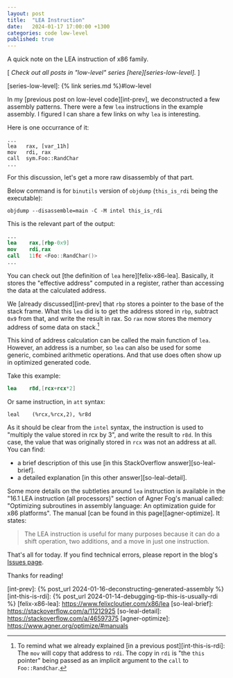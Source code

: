 ```yaml
---
layout: post
title:  "LEA Instruction"
date:   2024-01-17 17:00:00 +1300
categories: code low-level
published: true
---
```


A quick note on the LEA instruction of x86 family.

[ *Check out all posts in "low-level" series [here][series-low-level].* ]

[series-low-level]: {% link series.md %}#low-level

In my [previous post on low-level code][int-prev], we deconstructed a few assembly patterns. There were a few `lea` instructions in the example assembly. I figured I can share a few links on why `lea` is interesting.

Here is one occurrance of it:
```
...
lea   rax, [var_11h]
mov   rdi, rax
call  sym.Foo::RandChar
...
```

For this discussion, let's get a more raw disassembly of that part.

Below command is for `binutils` version of `objdump` (`this_is_rdi` being the executable):
``` shell
objdump --disassemble=main -C -M intel this_is_rdi
```

This is the relevant part of the output:
``` nasm
...
lea    rax,[rbp-0x9]
mov    rdi,rax
call   11fc <Foo::RandChar()>
...
```

You can check out [the definition of `lea` here][felix-x86-lea]. Basically, it stores the "effective address" computed in a register, rather than accessing the data at the calculated address.

We [already discussed][int-prev] that `rbp` stores a pointer to the base of the stack frame. What this `lea` did is to get the address stored in `rbp`, subtract `0x9` from that, and write the result in rax. So `rax` now stores the memory address of some data on stack.[^1]

This kind of address calculation can be called the main function of `lea`. However, an address is a number, so `lea` can also be used for some generic, combined arithmetic operations. And that use does often show up in optimized generated code.

Take this example:
``` nasm
lea    r8d,[rcx+rcx*2]
```

Or same instruction, in `att` syntax:
```
leal	(%rcx,%rcx,2), %r8d
```

As it should be clear from the `intel` syntax, the instruction is used to "multiply the value stored in rcx by 3", and write the result to `r8d`. In this case, the value that was originally stored in `rcx` was not an address at all. You can find:
- a brief description of this use [in this StackOverflow answer][so-leal-brief].
- a detailed explanation [in this other answer][so-leal-detail].

Some more details on the subtleties around `lea` instruction is available in the "16.1 LEA instruction (all processors)" section of Agner Fog's manual called: "Optimizing subroutines in assembly language: An optimization guide for x86 platforms". The manual [can be found in this page][agner-optimize]. It states:

> The LEA instruction is useful for many purposes because it can do a shift operation, two
additions, and a move in just one instruction.

That's all for today. If you find technical errors, please report in the blog's [Issues page][report].

Thanks for reading!

[^1]: To remind what we already explained [in a previous post][int-this-is-rdi]: The `mov` will copy that address to `rdi`. The copy in `rdi` is "the `this` pointer" being passed as an implicit argument to the `call` to `Foo::RandChar`.

[report]: https://github.com/kenanb/kenanb-blog/issues
[int-prev]: {% post_url 2024-01-16-deconstructing-generated-assembly %}
[int-this-is-rdi]: {% post_url 2024-01-14-debugging-tip-this-is-usually-rdi %}
[felix-x86-lea]: https://www.felixcloutier.com/x86/lea
[so-leal-brief]: https://stackoverflow.com/a/11212925
[so-leal-detail]: https://stackoverflow.com/a/46597375
[agner-optimize]: https://www.agner.org/optimize/#manuals
